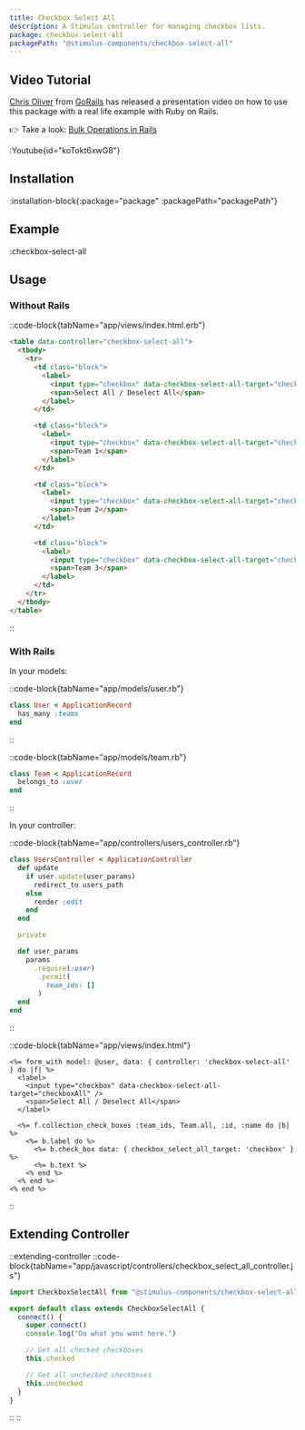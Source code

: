 ```yaml
---
title: Checkbox Select All
description: A Stimulus controller for managing checkbox lists.
package: checkbox-select-all
packagePath: "@stimulus-components/checkbox-select-all"
---
```


## Video Tutorial

[Chris Oliver](https://twitter.com/excid3) from [GoRails](https://gorails.com/) has released a presentation video on how to use this package with a real life example with Ruby on Rails.

👉 Take a look: [Bulk Operations in Rails](https://gorails.com/episodes/bulk-operations-in-rails)

:Youtube{id="koTokt6xwG8"}

## Installation

:installation-block{:package="package" :packagePath="packagePath"}

## Example

:checkbox-select-all

## Usage

### Without Rails

::code-block{tabName="app/views/index.html.erb"}

```html
<table data-controller="checkbox-select-all">
  <tbody>
    <tr>
      <td class="block">
        <label>
          <input type="checkbox" data-checkbox-select-all-target="checkboxAll" />
          <span>Select All / Deselect All</span>
        </label>
      </td>

      <td class="block">
        <label>
          <input type="checkbox" data-checkbox-select-all-target="checkbox" value="1" />
          <span>Team 1</span>
        </label>
      </td>

      <td class="block">
        <label>
          <input type="checkbox" data-checkbox-select-all-target="checkbox" checked="checked" value="2" />
          <span>Team 2</span>
        </label>
      </td>

      <td class="block">
        <label>
          <input type="checkbox" data-checkbox-select-all-target="checkbox" value="3" />
          <span>Team 3</span>
        </label>
      </td>
    </tr>
  </tbody>
</table>
```

::

### With Rails

In your models:

::code-block{tabName="app/models/user.rb"}

```ruby
class User < ApplicationRecord
  has_many :teams
end
```

::

::code-block{tabName="app/models/team.rb"}

```ruby
class Team < ApplicationRecord
  belongs_to :user
end
```

::

In your controller:

::code-block{tabName="app/controllers/users_controller.rb"}

```ruby
class UsersController < ApplicationController
  def update
    if user.update(user_params)
      redirect_to users_path
    else
      render :edit
    end
  end

  private

  def user_params
    params
      .require(:user)
       .permit(
         team_ids: []
       )
  end
end
```

::

::code-block{tabName="app/views/index.html"}

```erb
<%= form_with model: @user, data: { controller: 'checkbox-select-all' } do |f| %>
  <label>
    <input type="checkbox" data-checkbox-select-all-target="checkboxAll" />
    <span>Select All / Deselect All</span>
  </label>

  <%= f.collection_check_boxes :team_ids, Team.all, :id, :name do |b| %>
    <%= b.label do %>
      <%= b.check_box data: { checkbox_select_all_target: 'checkbox' } %>
      <%= b.text %>
    <% end %>
  <% end %>
<% end %>
```

::

## Extending Controller

::extending-controller
::code-block{tabName="app/javascript/controllers/checkbox_select_all_controller.js"}

```js
import CheckboxSelectAll from "@stimulus-components/checkbox-select-all"

export default class extends CheckboxSelectAll {
  connect() {
    super.connect()
    console.log("Do what you want here.")

    // Get all checked checkboxes
    this.checked

    // Get all unchecked checkboxes
    this.unchecked
  }
}
```

::
::
